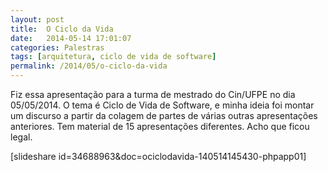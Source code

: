 ```yaml
---
layout: post
title:  O Ciclo da Vida
date:   2014-05-14 17:01:07
categories: Palestras
tags: [arquitetura, ciclo de vida de software]
permalink: /2014/05/o-ciclo-da-vida
---
```


Fiz essa apresentação para a turma de mestrado do Cin/UFPE no dia 05/05/2014. O tema é Ciclo de Vida de Software, e minha ideia foi montar um discurso a partir da colagem de partes de várias outras apresentações anteriores. Tem material de 15 apresentações diferentes. Acho que ficou legal.

[slideshare id=34688963&amp;doc=ociclodavida-140514145430-phpapp01]